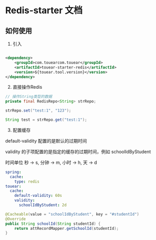 # Redis-starter 文档

## 如何使用

1. 引入

```xml

<dependency>
    <groupId>com.touearcom.touear</groupId>
    <artifactId>touear-starter-redis</artifactId>
    <version>${touear.tool.version}</version>
</dependency>
```

2. 直接操作Redis

```java
// 操作String类型的数据
private final RedisRepo<String> strRepo;

strRepo.set("test:1", "123");

String test = strRepo.get("test:1");
```

3. 配置缓存

default-validity 配置的是默认的过期时间

validity 的子项配置的是指定的缓存的过期时间，例如 schoolIdByStudent

时间单位 秒 -> s, 分钟 -> m, 小时 -> h, 天 -> d

```yaml
spring:
  cache:
    type: redis
touear:
  cache:
    default-validity: 60s
    validity:
      schoolIdByStudent: 2d
```

```java
@Cacheable(value = "schoolIdByStudent", key = "#studentId")
@Override
public String schoolId(String studentId) {
    return attRecordMapper.getSchoolId(studentId);
}
```
